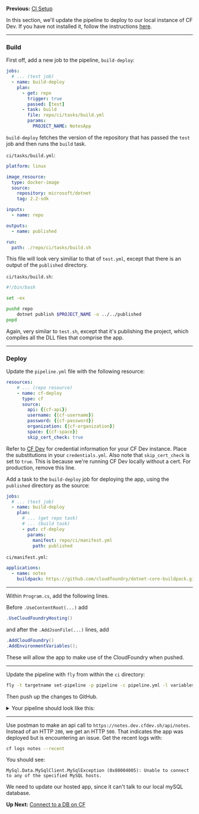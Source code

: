 **Previous:** [CI Setup](../ci-setup)

In this section, we'll update the pipeline to deploy to our local instance of CF Dev. If you have not installed it, follow the instructions [here](../cf-dev).

***

### Build

First off, add a new job to the pipeline, `build-deploy`:
```yaml
jobs:
  # ... (test job)
  - name: build-deploy
    plan:
      - get: repo
        trigger: true
        passed: [test]
      - task: build
        file: repo/ci/tasks/build.yml
        params:
          PROJECT_NAME: NotesApp
```
`build-deploy` fetches the version of the repository that has passed the `test` job and then runs the `build` task.

`ci/tasks/build.yml`:
```yaml
platform: linux

image_resource:
  type: docker-image
  source:
    repository: microsoft/dotnet
    tag: 2.2-sdk

inputs:
  - name: repo

outputs:
  - name: published

run:
  path: ./repo/ci/tasks/build.sh
```
This file will look very similiar to that of `test.yml`, except that there is an output of the `published` directory.

`ci/tasks/build.sh`:
```bash
#!/bin/bash

set -ex

pushd repo
    dotnet publish $PROJECT_NAME -o ../../published
popd
```
Again, very similar to `test.sh`, except that it's publishing the project, which compiles all the DLL files that comprise the app.

***

### Deploy

Update the `pipeline.yml` file with the following resource:
```yaml
resources:
    # ... (repo resource)
    - name: cf-deploy
      type: cf
      source:
        api: {{cf-api}}
        username: {{cf-username}}
        password: {{cf-password}}
        organization: {{cf-organization}}
        space: {{cf-space}}
        skip_cert_check: true
```
Refer to [CF Dev](../cf-dev) for credential information for your CF Dev instance. Place the substitutions in your `credentials.yml`. Also note that `skip_cert_check` is set to `true`. This is because we're running CF Dev locally without a cert. For production, remove this line.

Add a task to the `build-deploy` job for deploying the app, using the `published` directory as the source:
```yaml
jobs:
  # ... (test job)
  - name: build-deploy
    plan:
      # ... (get repo task)
      # ... (build task)
      - put: cf-deploy
        params:
          manifest: repo/ci/manifest.yml
          path: published
```

`ci/manifest.yml`:
```yaml
applications:
  - name: notes
    buildpack: https://github.com/cloudfoundry/dotnet-core-buildpack.git#v2.2.7
```

***

Within `Program.cs`, add the following lines.

Before `.UseContentRoot(...)` add
```c#
.UseCloudFoundryHosting()
```
and after the `.AddJsonFile(...)` lines, add
```c#
.AddCloudFoundry()
.AddEnvironmentVariables();
```

These will allow the app to make use of the CloudFoundry when pushed.

***

Update the pipeline with `fly` from within the `ci` directory:
```bash
fly -t targetname set-pipeline -p pipeline -c pipeline.yml -l variables.yml
```
Then push up the changes to GitHub.

<details>
  <summary>Your pipeline should look like this:</summary>
  <a href="../CF-Deployment/continuous-integration--deployment/pipeline-deploy.png" target="_blank">
    ![pipeline-deploy.png](../CF-Deployment/pipeline-deploy.png)
  </a>
</details>

***

Use postman to make an api call to `https://notes.dev.cfdev.sh/api/notes`. Instead of an HTTP `200`, we get an HTTP `500`. That indicates the app was deployed but is encountering an issue. Get the recent logs with:
```bash
cf logs notes --recent
```

You should see:
```shell
MySql.Data.MySqlClient.MySqlException (0x80004005): Unable to connect to any of the specified MySQL hosts.
```
We need to update our hosted app, since it can't talk to our local mySQL database.

**Up Next:** [Connect to a DB on CF](../connect-to-a-db-on-cf)
